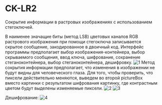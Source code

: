 # CK-LR2
Сокрытие информации в растровых изображениях с использованием стегоключей.

В наименее значащие биты (метод LSB) цветовых каналов RGB растрового изображения при помощи стегоключа записывается скрытое сообщение, закодированное в двоичный код.
Интерфейс программы предполагает выбор изображения-контейнера, выбор скрываемого сообщения, ввод ключа, шифрование, сохранение стеганоконтейнера, выбор стеганоконтейнера, дешифровку.
![1](https://user-images.githubusercontent.com/51208839/198058477-4d383207-57ab-4174-9676-6f295c65557b.png)
Метод сокрытия информации предполагает, что изменения в изображении не будут видны для человеческого глаза. Для того, чтобы проверить, что пиксели действительно меняются, выведем во второй pictureBox вместо картинки с результатом шифрования картинку, где контрастным цветом будут выделены изменяемые пиксели.
![2](https://user-images.githubusercontent.com/51208839/198058773-dcea44f4-ca90-4565-90b4-aaba284b0f97.png)
![3](https://user-images.githubusercontent.com/51208839/198058803-db25fd30-6856-41dc-bd6f-4b010266dc60.png)

Дешифрование:
![4](https://user-images.githubusercontent.com/51208839/198059349-fe4eaa12-9e3f-44f8-83f5-3e1cc72a5dc8.png)
